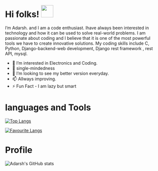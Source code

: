 
<h1>Hi folks! <img src="https://raw.githubusercontent.com/MartinHeinz/MartinHeinz/master/wave.gif" style="max-width: 100%;  display: inline-block;" data-target="animated-image.originalImage" width="40px"></h1>
I’m Adarsh. and I am a code enthusiast. Ihave always been interested in technology and how it can be used to solve real-world problems. I am passionate about coding and I believe that it is one of the most powerful tools we have to create innovative solutions. My coding skills include C, Python, Django-backend-web development, Django rest framework , rest API, mysql.


- 👀 I’m interested in Electronics and Coding.
- 🌱 single-mindedness
- 💞️ I’m looking to see my better version everyday.
- 📫 Allways improving.
- ⚡ Fun Fact - I am lazy but smart

<h1>languages and Tools</h1>

[![Top Langs](https://github-readme-stats.vercel.app/api/top-langs/?username=adarsh1o1)](https://github.com/adarsh1o1/github-readme-stats)

[![Favourite Langs](https://github-readme-stats.vercel.app/api/top-langs/?username=adarsh1o1&layout=pie)](https://github.com/adarsh1o1/github-readme-stats)

<h1>Profile</h1>

![Adarsh's GitHub stats](https://github-readme-stats.vercel.app/api?username=adarsh1o1&hide=contribs,prs&theme=radical)

<!---
Adarsh1o1/Adarsh1o1 is a ✨ special ✨ repository because its `README.md` (this file) appears on your GitHub profile.
You can click the Preview link to take a look at your changes.
--->
